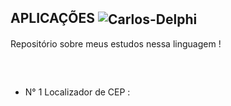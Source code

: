 ## APLICAÇÕES <img align="center" alt="Carlos-Delphi" height="" width="" src="https://img.shields.io/badge/Delphi-B22222?style=for-the-badge&logo=delphi&logoColor=white"/>
Repositório sobre meus estudos nessa linguagem ! 
##
<br>

* N° 1 Localizador de CEP : <br><br>


